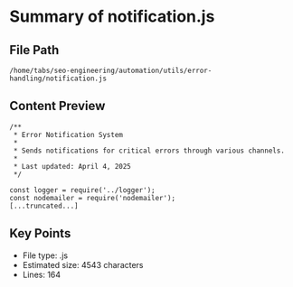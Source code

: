 # Summary of notification.js
  
## File Path
`/home/tabs/seo-engineering/automation/utils/error-handling/notification.js`

## Content Preview
```
/**
 * Error Notification System
 * 
 * Sends notifications for critical errors through various channels.
 * 
 * Last updated: April 4, 2025
 */

const logger = require('../logger');
const nodemailer = require('nodemailer');
[...truncated...]
```

## Key Points
- File type: .js
- Estimated size: 4543 characters
- Lines: 164
